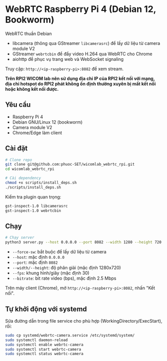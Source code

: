 # WebRTC Raspberry Pi 4 (Debian 12, Bookworm)

WebRTC thuần Debian
- libcamera (thông qua GStreamer `libcamerasrc`) để lấy dữ liệu từ camera module V2
- GStreamer `webrtcbin` để đẩy video H.264 qua WebRTC cho Chrome
- aiohttp để phục vụ trang web và WebSocket signaling

Truy cập: `http://<ip-raspberry-pi>:8082` để xem stream.

**Trên RPI2 WICOM lab nên sử dụng địa chỉ IP của RPI2 kết nối với mạng, địa chỉ hotspot do RPI2 phát không ổn định thường xuyên bị mất kết nối hoặc không kết nối được.**

## Yêu cầu

- Raspberry Pi 4
- Debian GNU/Linux 12 (bookworm)
- Camera module V2
- Chrome/Edge làm client

## Cài đặt

```bash
# Clone repo
git clone git@github.com:phuoc-SET/wicomlab_webrtc_rpi.git
cd wicomlab_webrtc_rpi

# Cài dependency
chmod +x scripts/install_deps.sh
./scripts/install_deps.sh
```

Kiểm tra plugin quan trọng:
```bash
gst-inspect-1.0 libcamerasrc
gst-inspect-1.0 webrtcbin
```

## Chạy

```bash
# Chạy server
python3 server.py --host 0.0.0.0 --port 8082 --width 1280 --height 720 --fps 30 --bitrate 2500000 --force-sw
```

- `--force-sw`: bắt buộc để lấy dữ liệu từ camera 
- `--host`: mặc định `0.0.0.0`
- `--port`: mặc định `8082`
- `--width/--height`: độ phân giải (mặc định 1280x720)
- `--fps`: khung hình/giây (mặc định 30)
- `--bitrate`: bit rate video (bps), mặc định 2.5 Mbps

Trên máy client (Chrome), mở `http://<ip-raspberry-pi>:8082`, nhấn "Kết nối".

## Tự khởi động với systemd

Sửa đường dẫn trong file service cho phù hợp (WorkingDirectory/ExecStart), rồi:

```bash
sudo cp systemd/webrtc-camera.service /etc/systemd/system/
sudo systemctl daemon-reload
sudo systemctl enable webrtc-camera
sudo systemctl start webrtc-camera
sudo systemctl status webrtc-camera
```

